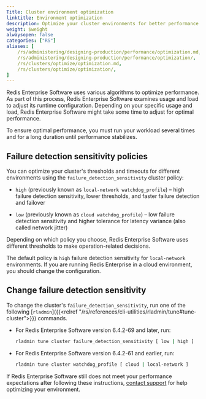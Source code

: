 ```yaml
---
Title: Cluster environment optimization
linktitle: Environment optimization
description: Optimize your cluster environments for better performance.
weight: $weight
alwaysopen: false
categories: ["RS"]
aliases: [
    /rs/administering/designing-production/performance/optimization.md,
    /rs/administering/designing-production/performance/optimization/,
    /rs/clusters/optimize/optimization.md,
    /rs/clusters/optimize/optimization/,
]
---
```

Redis Enterprise Software uses various algorithms to optimize
performance. As part of this process, Redis Enterprise Software examines usage
and load to adjust its runtime configuration. Depending
on your specific usage and load, Redis Enterprise Software might take some
time to adjust for optimal performance.

To ensure optimal performance, you must run your workload several times
and for a long duration until performance stabilizes.

## Failure detection sensitivity policies

You can optimize your cluster's thresholds and timeouts for different environments using the `failure_detection_sensitivity` cluster policy:

- `high` (previously known as `local-network watchdog_profile`) – high failure detection sensitivity, lower thresholds, and faster failure detection and failover

- `low` (previously known as `cloud watchdog_profile`) – low failure detection sensitivity and higher tolerance for latency variance (also called network jitter)

Depending on which policy you choose, Redis Enterprise Software uses different
thresholds to make operation-related decisions.

The default policy is `high` failure detection sensitivity for `local-network` environments. If you are
running Redis Enterprise in a cloud environment, you should change the
configuration.

## Change failure detection sensitivity

To change the cluster's `failure_detection_sensitivity`, run one of the following [`rladmin`]({{<relref "/rs/references/cli-utilities/rladmin/tune#tune-cluster">}}) commands.

- For Redis Enterprise Software version 6.4.2-69 and later, run:

    ```sh
    rladmin tune cluster failure_detection_sensitivity [ low | high ]
    ```

- For Redis Enterprise Software version 6.4.2-61 and earlier, run:

    ```sh
    rladmin tune cluster watchdog_profile [ cloud | local-network ]
    ```

If Redis Enterprise Software still
does not meet your performance expectations after following these instructions, [contact support](https://redis.com/company/support/) for help optimizing your environment.

